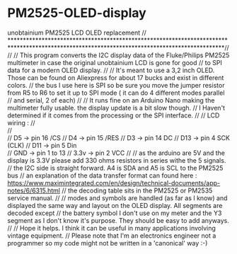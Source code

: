 # PM2525-OLED-display
unobtainium PM2525 LCD OLED replacement
// *********************************************************************************************************************************************//
//
// This program converts the I2C display data of the Fluke/Philips PM2525 multimeter in case the original unobtainium LCD is gone for good 
// to SPI data for a modern OLED display. 
//
// It's meant to use a 3,2 inch OLED. Those can be found on Aliexpress for about 17 bucks and exist in different colors.
// the bus I use here is SPI so be sure you move the jumper resistor from R5 to R6 to set it up to SPI mode ( it can do 4 different modes parallel
// and serial, 2 of each)
// 
// It runs fine on an Arduino Nano making the multimeter fully usable. the display update is a bit slow though. 
// I Haven't determined if it comes from the processing or the SPI interface.
//
// LCD wiring :
//            
//            
//              D5  ->  pin 16  /CS 
//              D4  ->  pin 15  /RES
//              D3  ->  pin 14  DC
//              D13 ->  pin 4   SCK (CLK)
//              D11 ->  pin 5   Din             
//              GND ->  pin 1   to 13 
//              3.3v ->  pin 2   VCC
//
// as the arduino are 5V and the display is 3.3V please add 330 ohms resistors in series withe the 5 signals.
// the I2C side is straight forward. A4 is SDA and A5 is SCL to the PM2525 bus
// an explanation of the data transfer format can found here : https://www.maximintegrated.com/en/design/technical-documents/app-notes/6/6315.html
// the decoding table sits in the PM2525 or PM2535 service manual.
// 
// modes and symbols are handled (as far as I know) and displayed the same way and layout on the OLED display. All segments are decoded except 
// the battery symbol I don't use on my meter and the Y3 segment as I don't know it's purpose. They should be easy to add anyways.
//
// Hope it helps. I think it can be useful in many applications involving vintage equipment.
// Please note that I'm an electronics engineer not a programmer so my code might not be written in a 'canonical' way :-)
